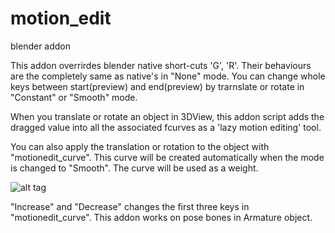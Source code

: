 # motion_edit

blender addon

This addon overrirdes blender native short-cuts 'G', 'R'.
Their behaviours are the completely same as native's in "None" mode.
You can change whole keys between start(preview) and end(preview) by trarnslate or rotate in "Constant" or "Smooth" mode.

When you translate or rotate an object in 3DView, this addon script adds the dragged value into all the associated fcurves as a 'lazy motion editing' tool.

You can also apply the translation or rotation to the object with "motionedit_curve". This curve will be created automatically when the mode is changed to "Smooth". The curve will be used as a weight. 

![alt tag](https://github.com/imosan/motion_edit/blob/master/motion_edit_1.jpg)

"Increase" and "Decrease" changes the first three keys in "motionedit_curve".
This addon works on pose bones in Armature object.
